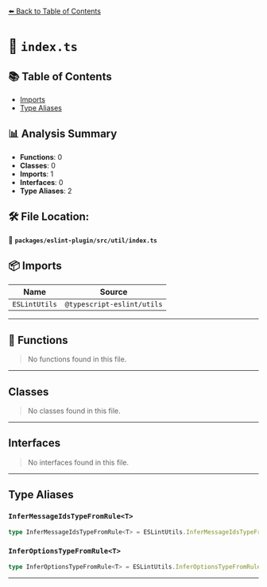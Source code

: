 [⬅️ Back to Table of Contents](../../../../index.md)

# 📄 `index.ts`

## 📚 Table of Contents

- [Imports](#imports)
- [Type Aliases](#type-aliases)

## 📊 Analysis Summary

- **Functions**: 0
- **Classes**: 0
- **Imports**: 1
- **Interfaces**: 0
- **Type Aliases**: 2

## 🛠️ File Location:
📂 **`packages/eslint-plugin/src/util/index.ts`**

## 📦 Imports

| Name | Source |
|------|--------|
| `ESLintUtils` | `@typescript-eslint/utils` |


---

## 🔧 Functions

> No functions found in this file.


---

## Classes

> No classes found in this file.


---

## Interfaces

> No interfaces found in this file.


---

## Type Aliases

### `InferMessageIdsTypeFromRule<T>`

```ts
type InferMessageIdsTypeFromRule<T> = ESLintUtils.InferMessageIdsTypeFromRule<T>;
```

### `InferOptionsTypeFromRule<T>`

```ts
type InferOptionsTypeFromRule<T> = ESLintUtils.InferOptionsTypeFromRule<T>;
```


---